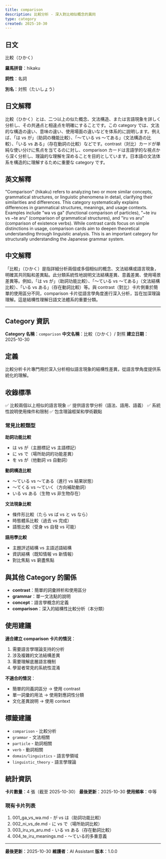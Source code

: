 ```yaml
---
title: comparison
description: 比較分析 - 深入對比相似概念的異同
type: category
created: 2025-10-30
---
```


## 日文
比較（ひかく）

**羅馬拼音**：hikaku

**詞性**：名詞

**別名**：対照（たいしょう）

## 日文解釋
比較（ひかく）とは、二つ以上の似た概念、文法構造、または言語現象を詳しく分析し、その共通点と相違点を明確にすることです。この category では、文法的な構造の違い、意味の違い、使用場面の違いなどを体系的に説明します。例えば、「は vs が」（助詞の機能比較）、「〜ている vs 〜てある」（文法構造の比較）、「いる vs ある」（存在動詞の比較）などです。contrast（対比）カードが単純な使い分けに焦点を当てるのに対し、comparison カードは言語学的な視点から深く分析し、理論的な理解を深めることを目的としています。日本語の文法体系を構造的に理解するために重要な category です。

## 英文解釋
"Comparison" (hikaku) refers to analyzing two or more similar concepts, grammatical structures, or linguistic phenomena in detail, clarifying their similarities and differences. This category systematically explains differences in grammatical structures, meanings, and usage contexts. Examples include "wa vs ga" (functional comparison of particles), "~te iru vs ~te aru" (comparison of grammatical structures), and "iru vs aru" (comparison of existence verbs). While contrast cards focus on simple distinctions in usage, comparison cards aim to deepen theoretical understanding through linguistic analysis. This is an important category for structurally understanding the Japanese grammar system.

## 中文解釋
「比較」（ひかく）是指詳細分析兩個或多個相似的概念、文法結構或語言現象，明確其共同點和差異點。此分類系統性地說明文法結構差異、意義差異、使用場景差異等。例如，「は vs が」（助詞功能比較）、「〜ている vs 〜てある」（文法結構比較）、「いる vs ある」（存在動詞比較）等。與 contrast（對比）卡片側重於簡單的使用區分不同，comparison 卡片從語言學角度進行深入分析，旨在加深理論理解。這是結構性理解日語文法體系的重要分類。

---

## Category 資訊

**Category 名稱**：`comparison`
**中文名稱**：比較（ひかく）/ 對照
**建立日期**：2025-10-30

## 定義

比較分析卡片專門用於深入分析相似語言現象的結構性差異，從語言學角度提供系統化的理解。

## 收錄標準

✅ 比較兩個以上相似的語言現象
✅ 提供語言學分析（語法、語用、語義）
✅ 系統性說明使用條件和限制
✅ 包含理論框架和學術觀點

### 常見比較類型

**助詞功能比較**
- は vs が（主題標記 vs 主語標記）
- に vs で（場所助詞的功能差異）
- を vs が（他動詞 vs 自動詞）

**動詞構造比較**
- 〜ている vs 〜てある（進行 vs 結果狀態）
- 〜てくる vs 〜ていく（方向補助動詞）
- いる vs ある（生物 vs 非生物存在）

**文法現象比較**
- 條件形比較（たら vs ば vs と vs なら）
- 時態體系比較（過去 vs 完成）
- 語態比較（受身 vs 自發 vs 可能）

**語用學比較**
- 主題評述結構 vs 主語述語結構
- 資訊結構（既知情報 vs 新情報）
- 對比焦點 vs 窮盡焦點

## 與其他 Category 的關係

- **contrast**：簡單的詞彙辨析和使用區分
- **grammar**：單一文法點的說明
- **concept**：語言學概念的定義
- **comparison**：深入的結構性比較分析（本分類）

## 使用建議

**適合建立 comparison 卡片的情況**：
1. 需要語言學理論支持的分析
2. 涉及複雜的文法結構差異
3. 需要理解底層語言機制
4. 學習者常見的系統性混淆

**不適合的情況**：
- 簡單的同義詞區分 → 使用 contrast
- 單一詞彙的用法 → 使用對應詞性分類
- 文化差異說明 → 使用 context

## 標籤建議

- `comparison` - 比較分析
- `grammar` - 文法相關
- `particle` - 助詞相關
- `verb` - 動詞相關
- `domain/linguistics` - 語言學領域
- `linguistic_theory` - 語言學理論

## 統計資訊

**卡片數量**：4 張（截至 2025-10-30）
**最後更新**：2025-10-30
**使用頻率**：中等

### 現有卡片列表

1. 001_ga_vs_wa.md - が vs は（助詞功能比較）
2. 002_ni_vs_de.md - に vs で（場所助詞比較）
3. 003_iru_vs_aru.md - いる vs ある（存在動詞比較）
4. 004_te_iru_meanings.md - 〜ている的多重意義

---

**最後更新**：2025-10-30
**維護者**：AI Assistant
**版本**：1.0.0
